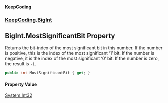#### [KeepCoding](index.md 'index')
### [KeepCoding](KeepCoding.md 'KeepCoding').[BigInt](BigInt.md 'KeepCoding.BigInt')
## BigInt.MostSignificantBit Property
Returns the bit-index of the most significant bit in this number. If the number is positive, this is the index of the most significant ‘1’ bit. If the number is negative, it is the index of the most significant ‘0’ bit. If the number is zero, the result is `-1`.  
```csharp
public int MostSignificantBit { get; }
```
#### Property Value
[System.Int32](https://docs.microsoft.com/en-us/dotnet/api/System.Int32 'System.Int32')

